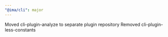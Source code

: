 ```yaml
---
"@ima/cli": major
---
```


Moved cli-plugin-analyze to separate plugin repository
Removed cli-plugin-less-constants
